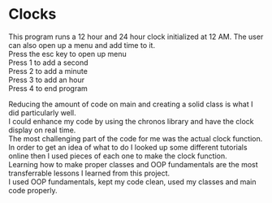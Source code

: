 # Clocks
This program runs a 12 hour and 24 hour clock initialized at 12 AM. The user can also open up a menu and add time to it.<br/>
Press the esc key to open up menu <br/>
Press 1 to add a second<br/>
Press 2 to add a minute<br/>
Press 3 to add an hour<br/>
Press 4 to end program<br/>


Reducing the amount of code on main and creating a solid class is what I did particularly well. <br/>
I could enhance my code by using the chronos library and have the clock display on real time. <br/>
The most challenging part of the code for me was the actual clock function. In order to get an idea of what to do I looked up some different tutorials online then I used pieces of each one to make the clock function. <br/>
Learning how to make proper classes and OOP fundamentals are the most transferrable lessons I learned from this project. <br/>
I used OOP fundamentals, kept my code clean, used my classes and main code properly. <br/>

